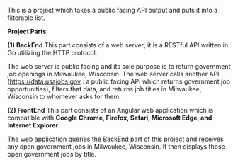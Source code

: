 This is a project which takes a public facing API output and puts it into a filterable list.

**Project Parts**

**(1) BackEnd**
This part consists of a web server; it is a RESTful API written in Go utilizing the HTTP protocol.

The web server is public facing and its sole purpose is to return government job openings in Milwaukee, Wisconsin.  The web server calls another API (https://data.usajobs.gov : a public facing API which returns government job opportunities), filters that data, and returns job titles in Milwaukee, Wisconsin to whomever asks for them.  

**(2) FrontEnd**
This part consists of an Angular web application which is compatible with **Google Chrome, Firefox, Safari, Microsoft Edge, and Internet Explorer**.

The web application queries the BackEnd part of this project and receives any open government jobs in Milwaukee, Wisconsin.  It then displays those open government jobs by title.
